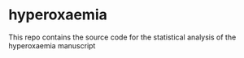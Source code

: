 # hyperoxaemia
This repo contains the source code for the statistical analysis of the hyperoxaemia manuscript 
